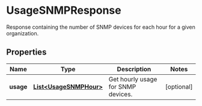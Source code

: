 

# UsageSNMPResponse

Response containing the number of SNMP devices for each hour for a given organization.
## Properties

Name | Type | Description | Notes
------------ | ------------- | ------------- | -------------
**usage** | [**List&lt;UsageSNMPHour&gt;**](UsageSNMPHour.md) | Get hourly usage for SNMP devices. |  [optional]



